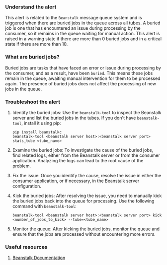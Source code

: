 ### Understand the alert

This alert is related to the `Beanstalk` message queue system and is triggered when there are buried jobs in the queue across all tubes. A buried job is one that has encountered an issue during processing by the consumer, so it remains in the queue waiting for manual action. This alert is raised in a warning state if there are more than 0 buried jobs and in a critical state if there are more than 10.

### What are buried jobs?

Buried jobs are tasks that have faced an error or issue during processing by the consumer, and as a result, have been `buried`. This means these jobs remain in the queue, awaiting manual intervention for them to be processed again. The presence of buried jobs does not affect the processing of new jobs in the queue.

### Troubleshoot the alert

1. Identify the buried jobs: Use the `beanstalk-tool` to inspect the Beanstalk server and list the buried jobs in the tubes. If you don't have `beanstalk-tool`, install it using pip:

   ```
   pip install beanstalkc
   beanstalk-tool <beanstalk server host>:<beanstalk server port> stats_tube <tube_name>
   ```

2. Examine the buried jobs: To investigate the cause of the buried jobs, find related logs, either from the Beanstalk server or from the consumer application. Analyzing the logs can lead to the root cause of the problem.

3. Fix the issue: Once you identify the cause, resolve the issue in either the consumer application, or if necessary, in the Beanstalk server configuration.

4. Kick the buried jobs: After resolving the issue, you need to manually kick the buried jobs back into the queue for processing. Use the following command with `beanstalk-tool`:

   ```
   beanstalk-tool <beanstalk server host>:<beanstalk server port> kick <number_of_jobs_to_kick> --tube=<tube_name>
   ```

5. Monitor the queue: After kicking the buried jobs, monitor the queue and ensure that the jobs are processed without encountering more errors.

### Useful resources

1. [Beanstalk Documentation](https://beanstalkd.github.io/)
